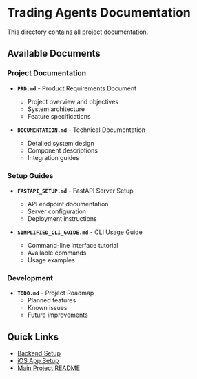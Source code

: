 # Trading Agents Documentation

This directory contains all project documentation.

## Available Documents

### Project Documentation
- **`PRD.md`** - Product Requirements Document
  - Project overview and objectives
  - System architecture
  - Feature specifications

- **`DOCUMENTATION.md`** - Technical Documentation
  - Detailed system design
  - Component descriptions
  - Integration guides

### Setup Guides
- **`FASTAPI_SETUP.md`** - FastAPI Server Setup
  - API endpoint documentation
  - Server configuration
  - Deployment instructions

- **`SIMPLIFIED_CLI_GUIDE.md`** - CLI Usage Guide
  - Command-line interface tutorial
  - Available commands
  - Usage examples

### Development
- **`TODO.md`** - Project Roadmap
  - Planned features
  - Known issues
  - Future improvements

## Quick Links

- [Backend Setup](../backend/README.md)
- [iOS App Setup](../ios/README.md)
- [Main Project README](../README.md) 